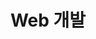 ---
title: "Web 개발"
layout: category
permalink: /web-dev
author_profile: true
taxonomy: Web 개발
sidebar:
  nav: "categories"
pagination:
  enabled: true
  category: web-dev
  per_page: 5
  sort_reverse: true
---
